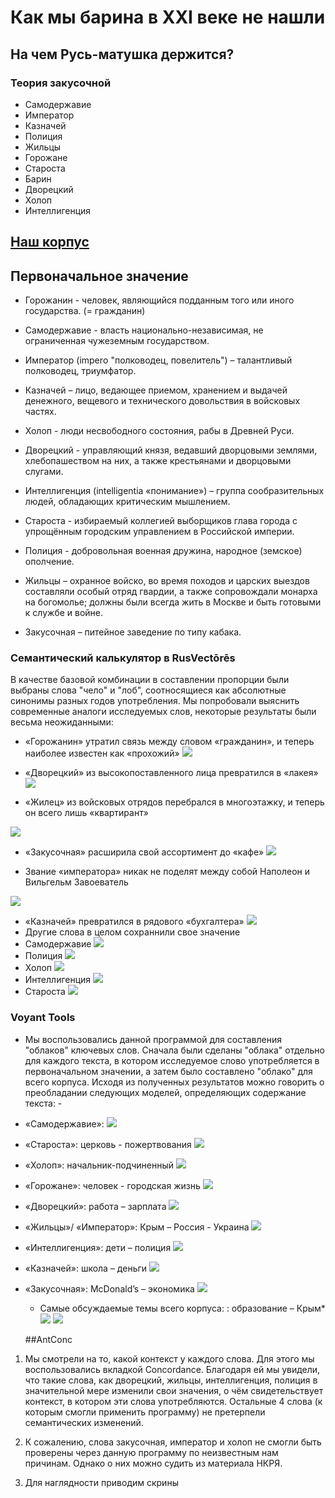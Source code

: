 # Как мы барина в XXI веке не нашли
## На чем Русь-матушка держится?
### Теория закусочной

+ Самодержавие
+ Император
+ Казначей
+ Полиция
+ Жильцы
+ Горожане
+ Староста
+ Барин
+ Дворецкий
+ Холоп
+ Интеллигенция 

## [Наш корпус](https://drive.google.com/open?id=1CTlcs6Uwd9aSpvOYV_qW9NizbWJBjZQW)
## Первоначальное значение 

+ Горожанин - человек, являющийся подданным того или иного государства. (= гражданин)

+ Самодержавие - власть национально-независимая, не ограниченная чужеземным государством.

+ Император (imperо "полководец, повелитель") – талантливый полководец, триумфатор.

+ Казначей – лицо, ведающее приемом, хранением и выдачей денежного, вещевого и технического довольствия в войсковых частях.

+ Холоп - люди несвободного состояния, рабы в Древней Руси.

+ Дворецкий - управляющий князя, ведавший дворцовыми землями, хлебопашеством на них, а также крестьянами и дворцовыми слугами.

+ Интеллигенция (intelligentia «понимание») – группа сообразительных людей, обладающих критическим мышлением.

+ Староста - избираемый коллегией выборщиков глава города с упрощённым городским управлением в Российской империи.

+ Полиция - добровольная военная дружина, народное (земское) ополчение.

+ Жильцы – охранное войско, во время походов и царских выездов составляли особый отряд гвардии, а также сопровождали монарха на богомолье; должны были всегда жить в Москве и быть готовыми к службе и войне.

+ Закусочная – питейное заведение по типу кабака.
### Семантический калькулятор в RusVectōrēs
В качестве базовой комбинации в составлении пропорции были выбраны слова "чело" и "лоб", соотносящиеся как абсолютные синонимы разных годов употребления.
Мы попробовали выяснить современные аналоги исследуемых слов, некоторые результаты были весьма неожиданными:
+ «Горожанин» утратил связь между словом «гражданин», и теперь наиболее известен как «прохожий» 
![](gorozhanin.png) 
+ «Дворецкий» из высокопоставленного лица превратился в «лакея» 
![](dvoretskiy.png) 

+ «Жилец» из войсковых отрядов перебрался в многоэтажку, и теперь он всего лишь «квартирант»

![](zhilets.png) 
+ «Закусочная» расширила свой ассортимент до «кафе»
![](zhilets.png) 


+ Звание «императора» никак не поделят между собой Наполеон и Вильгельм Завоеватель

![](imperator.png) 
+ «Казначей» превратился в рядового «бухгалтера»
![](kaznachey.png)
+ Другие слова в целом сохраннили свое значение
+ Самодержавие
![](samoderzhavie.png)
+ Полиция
![](politsia.png)
+ Холоп
![](kholop.png)
+ Интеллигенция
![](intelligentsia.png)
+ Староста
![](starosta.png)

### Voyant Tools
+ Мы воспользовались данной программой для составления "облаков" ключевых слов. Сначала были сделаны "облака" отдельно для каждого текста, в котором исследуемое слово употребляется в первоначальном значении, а затем было составлено "облако" для всего корпуса. Исходя из полученных результатов можно говорить о преобладании следующих моделей, определяющих содержание текста: - 

+ «Самодержавие»:
![](samoderzhavie1.png)

+ «Староста»: церковь - пожертвования
![](starosta1.png)


+ «Холоп»: начальник-подчиненный
![](kholop1.png)
+ «Горожане»: человек - городская жизнь
![](gorozhane1.png)

+ «Дворецкий»: работа – зарплата
![](dvoretskiy1.png)
+ «Жильцы»/ «Император»: Крым – Россия - Украина
![](zhiltsy1.png)

+ «Интеллигенция»: дети – полиция
![](intelligentsia1.png)

+ «Казначей»: школа – деньги
![](kaznachey1.png)
+ «Закусочная»: McDonald’s – экономика
![](zakusochnaya1.png)
  + Самые обсуждаемые темы всего корпуса: : образование – Крым*
  ![](vse.png)
  ![](korpus.png)
  
  ##AntConc

1. Мы смотрели на то, какой контекст у каждого слова. Для этого мы воспользовались вкладкой Concordance. Благодаря ей мы увидели, что такие слова, как дворецкий, жильцы, интеллигенция, полиция в значительной мере изменили свои значения, о чём свидетельствует контекст, в котором эти слова употребляются. Остальные 4 слова (к которым смогли применить программу) не претерпели семантических изменений.

2. К сожалению, слова закусочная, император и холоп не смогли быть проверены через данную программу по неизвестным нам причинам. Однако о них можно судить из материала НКРЯ.

3. Для наглядности приводим скрины





